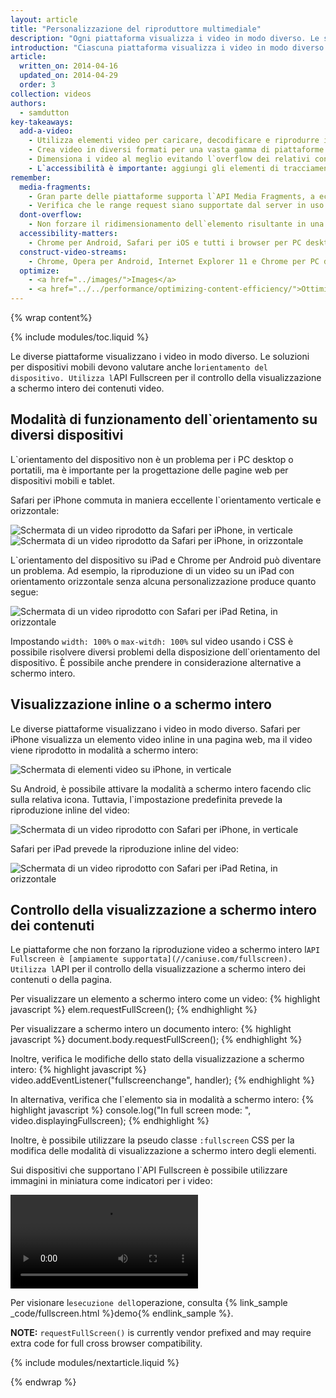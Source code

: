 ```yaml
---
layout: article
title: "Personalizzazione del riproduttore multimediale"
description: "Ogni piattaforma visualizza i video in modo diverso. Le soluzioni per dispositivi mobili devono valutare anche l`orientamento del dispositivo. Utilizza l`API Fullscreen per il controllo della visualizzazione a schermo intero dei contenuti video."
introduction: "Ciascuna piattaforma visualizza i video in modo diverso. Le soluzioni per dispositivi mobili devono valutare anche l`orientamento del dispositivo. Utilizza l`API Fullscreen per il controllo della visualizzazione a schermo intero dei contenuti video."
article:
  written_on: 2014-04-16
  updated_on: 2014-04-29
  order: 3
collection: videos
authors:
  - samdutton
key-takeaways:
  add-a-video:
    - Utilizza elementi video per caricare, decodificare e riprodurre i video del tuo sito.
    - Crea video in diversi formati per una vasta gamma di piattaforme mobili.
    - Dimensiona i video al meglio evitando l`overflow dei relativi contenitori.
    - L`accessibilità è importante: aggiungi gli elementi di tracciamento come elementi secondari di quelli video.
remember:
  media-fragments:
    - Gran parte delle piattaforme supporta l`API Media Fragments, a eccezione di iOS.
    - Verifica che le range request siano supportate dal server in uso. Le range request vengono attivate per impostazione predefinita su gran parte dei server, anche se potrebbero essere assenti su alcuni servizi di hosting.
  dont-overflow:
    - Non forzare il ridimensionamento dell`elemento risultante in una proporzione diversa rispetto al video originale. Un video appiattito o allungato è sgradevole.
  accessibility-matters:
    - Chrome per Android, Safari per iOS e tutti i browser per PC desktop a eccezione di Firefox supportano gli elementi di tracciamento (vedi <a href="http://caniuse.com/track" title="Stato del supporto degli elementi di tracciamento">caniuse.com/track</a>). Sono disponibili anche diverse polilinee. È consigliabile l`utilizzo di <a href="//www.delphiki.com/html5/playr/" title="Polilinea dell`elemento di tracciamento Playr">Playr</a> o <a href="//captionatorjs.com/" title="Traccia del sottotitolatore">Sottotitolatore</a>.
  construct-video-streams:
    - Chrome, Opera per Android, Internet Explorer 11 e Chrome per PC desktop supportano MSE ed è previsto il supporto anche per <a href="http://wiki.mozilla.org/Platform/MediaSourceExtensions" title="Firefox Media Source Extensions implementation timeline">Firefox</a>.
  optimize:
    - <a href="../images/">Images</a>
    - <a href="../../performance/optimizing-content-efficiency/">Ottimizzazione dell`efficienza dei contenuti</a>
---
```


{% wrap content%}

{% include modules/toc.liquid %}

<style>

  img, video, object {
    max-width: 100%;
  }

  img.center {
    display: block;
    margin-left: auto;
    margin-right: auto;
  }

</style>

Le diverse piattaforme visualizzano i video in modo diverso. Le soluzioni per dispositivi mobili devono valutare anche l`orientamento del dispositivo. Utilizza l`API Fullscreen per il controllo della visualizzazione a schermo intero dei contenuti video.

## Modalità di funzionamento dell`orientamento su diversi dispositivi

L`orientamento del dispositivo non è un problema per i PC desktop o portatili, ma è importante per la progettazione delle pagine web per dispositivi mobili e tablet.

Safari per iPhone commuta in maniera eccellente l`orientamento verticale e orizzontale:

<div class="clear">
    <img class="g-wide--1 g-medium--half" alt="Schermata di un video riprodotto da Safari per iPhone, in verticale" src="images/iPhone-video-playing-portrait.png">
    <img class="g-wide--2 g-wide--last g-medium--half g--last" alt="Schermata di un video riprodotto da Safari per iPhone, in orizzontale" src="images/iPhone-video-playing-landscape.png">
</div>

L`orientamento del dispositivo su iPad e Chrome per Android può diventare un problema.
Ad esempio, la riproduzione di un video su un iPad con orientamento orizzontale senza alcuna personalizzazione produce quanto segue:

<img class="center" alt="Schermata di un video riprodotto con Safari per iPad Retina, in orizzontale"
src="images/iPad-Retina-landscape-video-playing.png">

Impostando `width: 100%` o `max-witdh: 100%` sul video usando i CSS è possibile risolvere diversi problemi della disposizione dell`orientamento del dispositivo. È possibile anche prendere in considerazione alternative a schermo intero.

## Visualizzazione inline o a schermo intero

Le diverse piattaforme visualizzano i video in modo diverso. Safari per iPhone visualizza un elemento video inline in una pagina web, ma il video viene riprodotto in modalità a schermo intero:

<img class="center" alt="Schermata di elementi video su iPhone, in verticale" src="images/iPhone-video-with-poster.png">

Su Android, è possibile attivare la modalità a schermo intero facendo clic sulla relativa icona. Tuttavia, l`impostazione predefinita prevede la riproduzione inline del video:

<img class="center" alt="Schermata di un video riprodotto con Safari per iPhone, in verticale" src="images/Chrome-Android-video-playing-portrait-3x5.png">

Safari per iPad prevede la riproduzione inline del video:

<img class="center" alt="Schermata di un video riprodotto con Safari per iPad Retina, in orizzontale" src="images/iPad-Retina-landscape-video-playing.png">

## Controllo della visualizzazione a schermo intero dei contenuti

Le piattaforme che non forzano la riproduzione video a schermo intero l`API Fullscreen è [ampiamente supportata](//caniuse.com/fullscreen). Utilizza l`API per il controllo della visualizzazione a schermo intero dei contenuti o della pagina.

Per visualizzare un elemento a schermo intero come un video:
{% highlight javascript %}
elem.requestFullScreen();
{% endhighlight %}

Per visualizzare a schermo intero un documento intero:
{% highlight javascript %}
document.body.requestFullScreen();
{% endhighlight %}

Inoltre, verifica le modifiche dello stato della visualizzazione a schermo intero:
{% highlight javascript %}
video.addEventListener("fullscreenchange", handler);
{% endhighlight %}

In alternativa, verifica che l`elemento sia in modalità a schermo intero:
{% highlight javascript %}
console.log("In full screen mode: ", video.displayingFullscreen);
{% endhighlight %}

Inoltre, è possibile utilizzare la pseudo classe `:fullscreen` CSS per la modifica delle modalità di visualizzazione a schermo intero degli elementi.

Sui dispositivi che supportano l`API Fullscreen è possibile utilizzare immagini in miniatura come indicatori per i video:

<video autoplay loop class="center">
  <source src="video/fullscreen.webm" type="video/webm">
  <source src="video/fullscreen.mp4" type="video/mp4">
     <p>Il browser in uso non supporta l`elemento video.</p>
</video>

Per visionare l`esecuzione dell`operazione, consulta {% link_sample _code/fullscreen.html %}demo{% endlink_sample %}.

**NOTE:** `requestFullScreen()` is currently vendor prefixed and may require
extra code for full cross browser compatibility.

{% include modules/nextarticle.liquid %}

{% endwrap %}

